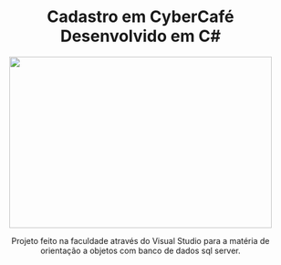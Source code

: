 <h1 align="center">
Cadastro em CyberCafé Desenvolvido em C#
</h1>

<p align="center">
<img width="460" height="300" src="https://user-images.githubusercontent.com/113372101/210858828-89839149-5df2-4633-97dc-11ecf4dd4d3c.PNG">
</p>

<p align="center">
Projeto feito na faculdade através do Visual Studio para a matéria de orientação a objetos com banco de dados sql server.
</p>

